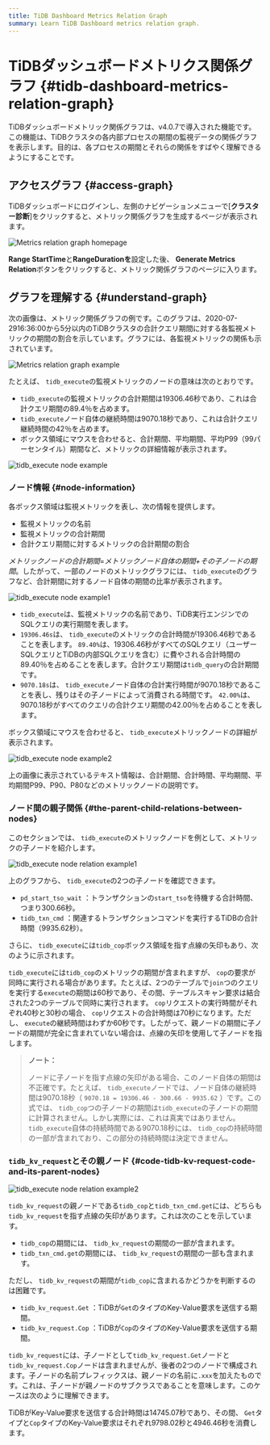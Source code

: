 ```yaml
---
title: TiDB Dashboard Metrics Relation Graph
summary: Learn TiDB Dashboard metrics relation graph.
---
```


# TiDBダッシュボードメトリクス関係グラフ {#tidb-dashboard-metrics-relation-graph}

TiDBダッシュボードメトリック関係グラフは、v4.0.7で導入された機能です。この機能は、TiDBクラスタの各内部プロセスの期間の監視データの関係グラフを表示します。目的は、各プロセスの期間とそれらの関係をすばやく理解できるようにすることです。

## アクセスグラフ {#access-graph}

TiDBダッシュボードにログインし、左側のナビゲーションメニューで[**クラスター診断**]をクリックすると、メトリック関係グラフを生成するページが表示されます。

![Metrics relation graph homepage](https://docs-download.pingcap.com/media/images/docs/dashboard/dashboard-metrics-relation-home.png)

**Range StartTime**と<strong>RangeDurationを</strong>設定した後、 <strong>Generate Metrics Relation</strong>ボタンをクリックすると、メトリック関係グラフのページに入ります。

## グラフを理解する {#understand-graph}

次の画像は、メトリック関係グラフの例です。このグラフは、2020-07-2916:36:00から5分以内のTiDBクラスタの合計クエリ期間に対する各監視メトリックの期間の割合を示しています。グラフには、各監視メトリックの関係も示されています。

![Metrics relation graph example](https://docs-download.pingcap.com/media/images/docs/dashboard/dashboard-metrics-relation-example.png)

たとえば、 `tidb_execute`の監視メトリックのノードの意味は次のとおりです。

-   `tidb_execute`の監視メトリックの合計期間は19306.46秒であり、これは合計クエリ期間の89.4％を占めます。
-   `tidb_execute`ノード自体の継続時間は9070.18秒であり、これは合計クエリ継続時間の42％を占めます。
-   ボックス領域にマウスを合わせると、合計期間、平均期間、平均P99（99パーセンタイル）期間など、メトリックの詳細情報が表示されます。

![tidb\_execute node example](https://docs-download.pingcap.com/media/images/docs/dashboard/dashboard-metrics-relation-node-example.png)

### ノード情報 {#node-information}

各ボックス領域は監視メトリックを表し、次の情報を提供します。

-   監視メトリックの名前
-   監視メトリックの合計期間
-   合計クエリ期間に対するメトリックの合計期間の割合

*メトリックノードの合計期間*=<em>メトリックノード自体</em><em>の期間+その子ノードの期間</em>。したがって、一部のノードのメトリックグラフには、 `tidb_execute`のグラフなど、合計期間に対するノード自体の期間の比率が表示されます。

![tidb\_execute node example1](https://docs-download.pingcap.com/media/images/docs/dashboard/dashboard-metrics-relation-node-example1.png)

-   `tidb_execute`は、監視メトリックの名前であり、TiDB実行エンジンでのSQLクエリの実行期間を表します。
-   `19306.46s`は、 `tidb_execute`のメトリックの合計時間が19306.46秒であることを表します。 `89.40%`は、19306.46秒がすべてのSQLクエリ（ユーザーSQLクエリとTiDBの内部SQLクエリを含む）に費やされる合計時間の89.40％を占めることを表します。合計クエリ期間は`tidb_query`の合計期間です。
-   `9070.18s`は、 `tidb_execute`ノード自体の合計実行時間が9070.18秒であることを表し、残りはその子ノードによって消費される時間です。 `42.00%`は、9070.18秒がすべてのクエリの合計クエリ期間の42.00％を占めることを表します。

ボックス領域にマウスを合わせると、 `tidb_execute`メトリックノードの詳細が表示されます。

![tidb\_execute node example2](https://docs-download.pingcap.com/media/images/docs/dashboard/dashboard-metrics-relation-node-example2.png)

上の画像に表示されているテキスト情報は、合計期間、合計時間、平均期間、平均期間P99、P90、P80などのメトリックノードの説明です。

### ノード間の親子関係 {#the-parent-child-relations-between-nodes}

このセクションでは、 `tidb_execute`のメトリックノードを例として、メトリックの子ノードを紹介します。

![tidb\_execute node relation example1](https://docs-download.pingcap.com/media/images/docs/dashboard/dashboard-metrics-relation-relation-example1.png)

上のグラフから、 `tidb_execute`の2つの子ノードを確認できます。

-   `pd_start_tso_wait` ：トランザクションの`start_tso`を待機する合計時間、つまり300.66秒。
-   `tidb_txn_cmd` ：関連するトランザクションコマンドを実行するTiDBの合計時間（9935.62秒）。

さらに、 `tidb_execute`には`tidb_cop`ボックス領域を指す点線の矢印もあり、次のように示されます。

`tidb_execute`には`tidb_cop`のメトリックの期間が含まれますが、 `cop`の要求が同時に実行される場合があります。たとえば、2つのテーブルで`join`つのクエリを実行する`execute`の期間は60秒であり、その間、テーブルスキャン要求は結合された2つのテーブルで同時に実行されます。 `cop`リクエストの実行時間がそれぞれ40秒と30秒の場合、 `cop`リクエストの合計時間は70秒になります。ただし、 `execute`の継続時間はわずか60秒です。したがって、親ノードの期間に子ノードの期間が完全に含まれていない場合は、点線の矢印を使用して子ノードを指します。

> **ノート：**
>
> ノードに子ノードを指す点線の矢印がある場合、このノード自体の期間は不正確です。たとえば、 `tidb_execute`ノードでは、ノード自体の継続時間は9070.18秒（ `9070.18 = 19306.46 - 300.66 - 9935.62` ）です。この式では、 `tidb_cop`つの子ノードの期間は`tidb_execute`の子ノードの期間に計算されません。しかし実際には、これは真実ではありません。 `tidb_execute`自体の持続時間である9070.18秒には、 `tidb_cop`の持続時間の一部が含まれており、この部分の持続時間は決定できません。

### <code>tidb_kv_request</code>とその親ノード {#code-tidb-kv-request-code-and-its-parent-nodes}

![tidb\_execute node relation example2](https://docs-download.pingcap.com/media/images/docs/dashboard/dashboard-metrics-relation-relation-example2.png)

`tidb_kv_request`の親ノードである`tidb_cop`と`tidb_txn_cmd.get`には、どちらも`tidb_kv_request`を指す点線の矢印があります。これは次のことを示しています。

-   `tidb_cop`の期間には、 `tidb_kv_request`の期間の一部が含まれます。
-   `tidb_txn_cmd.get`の期間には、 `tidb_kv_request`の期間の一部も含まれます。

ただし、 `tidb_kv_request`の期間が`tidb_cop`に含まれるかどうかを判断するのは困難です。

-   `tidb_kv_request.Get` ：TiDBが`Get`のタイプのKey-Value要求を送信する期間。
-   `tidb_kv_request.Cop` ：TiDBが`Cop`のタイプのKey-Value要求を送信する期間。

`tidb_kv_request`には、子ノードとして`tidb_kv_request.Get`ノードと`tidb_kv_request.Cop`ノードは含まれませんが、後者の2つのノードで構成されます。子ノードの名前プレフィックスは、親ノードの名前に`.xxx`を加えたものです。これは、子ノードが親ノードのサブクラスであることを意味します。このケースは次のように理解できます。

TiDBがKey-Value要求を送信する合計時間は14745.07秒であり、その間、 `Get`タイプと`Cop`タイプのKey-Value要求はそれぞれ9798.02秒と4946.46秒を消費します。
